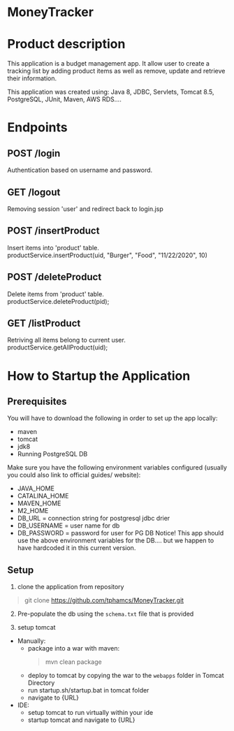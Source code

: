 # MoneyTracker

# Product description
This application is a budget management app. It allow user to create a tracking list by adding product items as well as remove, update and retrieve their information. 

This application was created using: Java 8, JDBC, Servlets, Tomcat 8.5, PostgreSQL, JUnit, Maven, AWS RDS....

# Endpoints

## POST /login
  Authentication based on username and password.
  
## GET /logout
  Removing session 'user' and redirect back to login.jsp

## POST /insertProduct
  Insert items into 'product' table.  
  productService.insertProduct(uid, "Burger", "Food", "11/22/2020", 10)
  
## POST /deleteProduct
  Delete items from 'product' table.  
  productService.deleteProduct(pid);
  
## GET /listProduct
  Retriving all items belong to current user.  
  productService.getAllProduct(uid);
  
# How to Startup the Application

## Prerequisites
You will have to download the following in order to set up the app locally:
- maven
- tomcat
- jdk8
- Running PostgreSQL DB

Make sure you have the following environment variables configured (usually you could also link to official guides/ website):
- JAVA_HOME
- CATALINA_HOME
- MAVEN_HOME
- M2_HOME
- DB_URL = connection string for postgresql jdbc drier
- DB_USERNAME = user name for db
- DB_PASSWORD = password for user for PG DB
Notice! This app should use the above environment variables for the DB.... but we happen to have hardcoded it in this current version.

## Setup

1. clone the application from repository

> git clone https://github.com/tphamcs/MoneyTracker.git

2. Pre-populate the db using the `schema.txt` file that is provided

1. setup tomcat

- Manually:
    - package into a war with maven:
        > mvn clean package
    - deploy to tomcat by copying the war to the `webapps` folder in Tomcat Directory
    - run startup.sh/startup.bat in tomcat folder
    - navigate to {URL}
- IDE:
    - setup tomcat to run virtually within your ide
    - startup tomcat and navigate to {URL}
